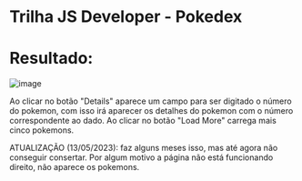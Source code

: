 # Trilha JS Developer - Pokedex

# Resultado:
![image](https://user-images.githubusercontent.com/116766047/210863310-ce1d238e-e5e5-4df4-8c30-9fc92529f098.png)

Ao clicar no botão "Details" aparece um campo para ser digitado o número do pokemon, com isso irá aparecer os detalhes do pokemon com o número correspondente ao dado.
Ao clicar no botão "Load More" carrega mais cinco pokemons.

ATUALIZAÇÃO (13/05/2023): faz alguns meses isso, mas até agora não conseguir consertar. Por algum motivo a página não está funcionando direito, não aparece os pokemons.
